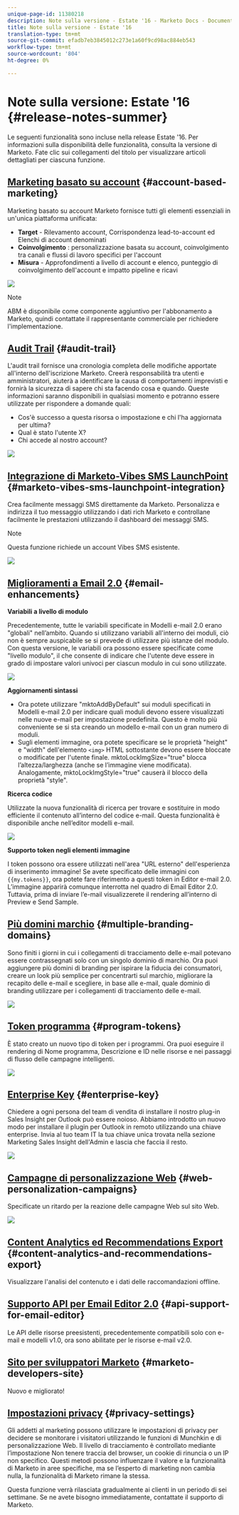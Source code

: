 ```yaml
---
unique-page-id: 11380218
description: Note sulla versione - Estate '16 - Marketo Docs - Documentazione prodotto
title: Note sulla versione - Estate '16
translation-type: tm+mt
source-git-commit: efadb7eb3845012c273e1a60f9cd98ac884eb543
workflow-type: tm+mt
source-wordcount: '804'
ht-degree: 0%

---
```



# Note sulla versione: Estate &#39;16 {#release-notes-summer}

Le seguenti funzionalità sono incluse nella release Estate &#39;16. Per informazioni sulla disponibilità delle funzionalità, consulta la versione di Marketo. Fate clic sui collegamenti del titolo per visualizzare articoli dettagliati per ciascuna funzione.

## [Marketing basato su account](http://docs.marketo.com/display/docs/account+based+marketing) {#account-based-marketing}

Marketing basato su account Marketo fornisce tutti gli elementi essenziali in un&#39;unica piattaforma unificata:

* **Target** - Rilevamento account, Corrispondenza lead-to-account ed Elenchi di account denominati
* **Coinvolgimento** : personalizzazione basata su account, coinvolgimento tra canali e flussi di lavoro specifici per l&#39;account
* **Misura** - Approfondimenti a livello di account e elenco, punteggio di coinvolgimento dell&#39;account e impatto pipeline e ricavi

![](assets/abm-5-acme.png)

>[!NOTE]
>
>ABM è disponibile come componente aggiuntivo per l&#39;abbonamento a Marketo, quindi contattate il rappresentante commerciale per richiedere l&#39;implementazione.

## [Audit Trail](http://docs.marketo.com/display/docs/audit+trail) {#audit-trail}

L&#39;audit trail fornisce una cronologia completa delle modifiche apportate all&#39;interno dell&#39;iscrizione Marketo. Creerà responsabilità tra utenti e amministratori, aiuterà a identificare la causa di comportamenti imprevisti e fornirà la sicurezza di sapere chi sta facendo cosa e quando. Queste informazioni saranno disponibili in qualsiasi momento e potranno essere utilizzate per rispondere a domande quali:

* Cos&#39;è successo a questa risorsa o impostazione e chi l&#39;ha aggiornata per ultima?
* Qual è stato l&#39;utente X?
* Chi accede al nostro account?

![](assets/audit-trail.png)

## [Integrazione di Marketo-Vibes SMS LaunchPoint](http://docs.marketo.com/display/docs/vibes+sms+messages) {#marketo-vibes-sms-launchpoint-integration}

Crea facilmente messaggi SMS direttamente da Marketo. Personalizza e indirizza il tuo messaggio utilizzando i dati rich Marketo e controllane facilmente le prestazioni utilizzando il dashboard dei messaggi SMS.

>[!NOTE]
>
>Questa funzione richiede un account Vibes SMS esistente.

![](assets/vibes-sms2.png)

## [Miglioramenti a Email 2.0](/help/marketo/product-docs/email-marketing/general/email-editor-2/email-editor-v2-0-overview.md) {#email-enhancements}

**Variabili a livello di modulo**

Precedentemente, tutte le variabili specificate in Modelli e-mail 2.0 erano &quot;globali&quot; nell’ambito. Quando si utilizzano variabili all&#39;interno dei moduli, ciò non è sempre auspicabile se si prevede di utilizzare più istanze del modulo. Con questa versione, le variabili ora possono essere specificate come &quot;livello modulo&quot;, il che consente di indicare che l&#39;utente deve essere in grado di impostare valori univoci per ciascun modulo in cui sono utilizzate.

![](assets/module-level-variables.png)

**Aggiornamenti sintassi**

* Ora potete utilizzare &quot;mktoAddByDefault&quot; sui moduli specificati in Modelli e-mail 2.0 per indicare quali moduli devono essere visualizzati nelle nuove e-mail per impostazione predefinita. Questo è molto più conveniente se si sta creando un modello e-mail con un gran numero di moduli.
* Sugli elementi immagine, ora potete specificare se le proprietà &quot;height&quot; e &quot;width&quot; dell&#39;elemento `<img>` HTML sottostante devono essere bloccate o modificate per l&#39;utente finale. mktoLockImgSize=&quot;true&quot; blocca l’altezza/larghezza (anche se l’immagine viene modificata). Analogamente, mktoLockImgStyle=&quot;true&quot; causerà il blocco della proprietà &quot;style&quot;.

**Ricerca codice**

Utilizzate la nuova funzionalità di ricerca per trovare e sostituire in modo efficiente il contenuto all’interno del codice e-mail. Questa funzionalità è disponibile anche nell’editor modelli e-mail.

![](assets/2nd-screenshot.png)

**Supporto token negli elementi immagine**

I token possono ora essere utilizzati nell&#39;area &quot;URL esterno&quot; dell&#39;esperienza di inserimento immagine! Se avete specificato delle immagini con `{{my.tokens}}`, ora potete fare riferimento a questi token in Editor e-mail 2.0. L’immagine apparirà comunque interrotta nel quadro di Email Editor 2.0. Tuttavia, prima di inviare l’e-mail visualizzerete il rendering all’interno di Preview e Send Sample.

## [Più domini marchio](http://docs.marketo.com/display/docs/add+multiple+branding+domains) {#multiple-branding-domains}

Sono finiti i giorni in cui i collegamenti di tracciamento delle e-mail potevano essere contrassegnati solo con un singolo dominio di marchio. Ora puoi aggiungere più domini di branding per ispirare la fiducia dei consumatori, creare un look più semplice per concentrarti sul marchio, migliorare la recapito delle e-mail e scegliere, in base alle e-mail, quale dominio di branding utilizzare per i collegamenti di tracciamento delle e-mail.

![](assets/multiple-branding-domains.png)

## [Token programma](/help/marketo/product-docs/demand-generation/landing-pages/personalizing-landing-pages/tokens-overview.md) {#program-tokens}

È stato creato un nuovo tipo di token per i programmi. Ora puoi eseguire il rendering di Nome programma, Descrizione e ID nelle risorse e nei passaggi di flusso delle campagne intelligenti.

![](assets/program-tokens.png)

## [Enterprise Key](/help/marketo/product-docs/marketo-sales-insight/msi-outlook-plugin/authorize-the-marketo-outlook-plugin.md) {#enterprise-key}

Chiedere a ogni persona del team di vendita di installare il nostro plug-in Sales Insight per Outlook può essere noioso. Abbiamo introdotto un nuovo modo per installare il plugin per Outlook in remoto utilizzando una chiave enterprise. Invia al tuo team IT la tua chiave unica trovata nella sezione Marketing Sales Insight dell&#39;Admin e lascia che faccia il resto.

![](assets/enterprise-key.png)

## [Campagne di personalizzazione Web](/help/marketo/product-docs/web-personalization/working-with-web-campaigns/create-a-new-dialog-web-campaign.md) {#web-personalization-campaigns}

Specificate un ritardo per la reazione delle campagne Web sul sito Web.

![](assets/dialog-campaign-delay.png)

## [Content Analytics ed Recommendations Export](/help/marketo/product-docs/web-personalization/understanding-web-personalization/understanding-content-analytics.md) {#content-analytics-and-recommendations-export}

Visualizzare l&#39;analisi del contenuto e i dati delle raccomandazioni offline.

## [Supporto API per Email Editor 2.0](http://developers.marketo.com/documentation/asset-api/) {#api-support-for-email-editor}

Le API delle risorse preesistenti, precedentemente compatibili solo con e-mail e modelli v1.0, ora sono abilitate per le risorse e-mail v2.0.

## [Sito per sviluppatori Marketo](http://developers.marketo.com/) {#marketo-developers-site}

Nuovo e migliorato!

## [Impostazioni privacy](/help/marketo/product-docs/administration/settings/understanding-privacy-settings.md) {#privacy-settings}

Gli addetti al marketing possono utilizzare le impostazioni di privacy per decidere se monitorare i visitatori utilizzando le funzioni di Munchkin e di personalizzazione Web. Il livello di tracciamento è controllato mediante l’impostazione Non tenere traccia del browser, un cookie di rinuncia o un IP non specifico. Questi metodi possono influenzare il valore e la funzionalità di Marketo in aree specifiche, ma se l’esperto di marketing non cambia nulla, la funzionalità di Marketo rimane la stessa.

Questa funzione verrà rilasciata gradualmente ai clienti in un periodo di sei settimane. Se ne avete bisogno immediatamente, contattate il supporto di Marketo.
